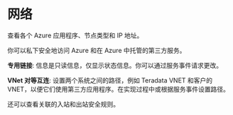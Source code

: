 网络
====

查看各个 Azure 应用程序、节点类型和 IP 地址。

你可以私下安全地访问 Azure 和在 Azure 中托管的第三方服务。

**专用链接**: 信息是只读信息，仅显示状态信息。你可以通过服务事件请求更改。

**VNet 对等互连**: 设置两个系统之间的路径，例如 Teradata VNET 和客户的 VNET，以便它们使用第三方应用程序。在实现过程中或根据服务事件设置路径。

还可以查看关联的入站和出站安全规则。
